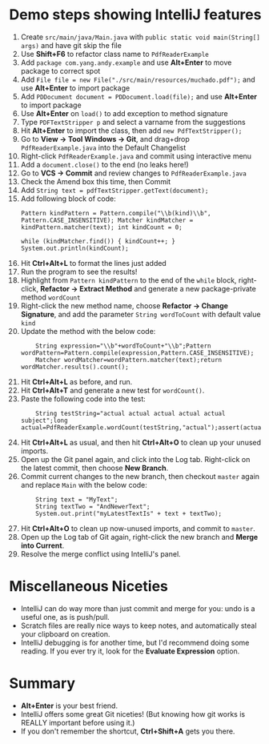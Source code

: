# Demo steps showing IntelliJ features
1. Create `src/main/java/Main.java` with `public static void main(String[] args)` and have git skip the file
1. Use **Shift+F6** to refactor class name to `PdfReaderExample`
1. Add `package com.yang.andy.example` and use **Alt+Enter** to move package to correct spot
1. Add `File file = new File("./src/main/resources/muchado.pdf");` and use **Alt+Enter** to import package
1. Add `PDDocument document = PDDocument.load(file);` and use **Alt+Enter** to import package
1. Use **Alt+Enter** on `load()` to add exception to method signature
1. Type `PDFTextStripper p` and select a varname from the suggestions
1. Hit **Alt+Enter** to import the class, then add `new PdfTextStripper();`
1. Go to **View -> Tool Windows -> Git**, and drag+drop `PdfReaderExample.java` into the Default Changelist
1. Right-click `PdfReaderExample.java` and commit using interactive menu
1. Add a `document.close()` to the end (no leaks here!)
1. Go to **VCS -> Commit** and review changes to `PdfReaderExample.java`
1. Check the Amend box this time, then Commit
1. Add `String text = pdfTextStripper.getText(document);`
1. Add following block of code:
    ```
    Pattern kindPattern = Pattern.compile("\\b(kind)\\b", Pattern.CASE_INSENSITIVE); Matcher kindMatcher = kindPattern.matcher(text); int kindCount = 0;
    
    while (kindMatcher.find()) { kindCount++; } System.out.println(kindCount);
    ```
1. Hit **Ctrl+Alt+L** to format the lines just added
1. Run the program to see the results!
1. Highlight from `Pattern kindPattern` to the end of the `while` block, right-click, **Refactor -> Extract Method** and generate a new package-private method `wordCount`
1. Right-click the new method name, choose **Refactor -> Change Signature**, and add the parameter `String wordToCount` with default value `kind`
1. Update the method with the below code:
    ```
        String expression="\\b"+wordToCount+"\\b";Pattern wordPattern=Pattern.compile(expression,Pattern.CASE_INSENSITIVE);
        Matcher wordMatcher=wordPattern.matcher(text);return wordMatcher.results().count();
    ```
1. Hit **Ctrl+Alt+L** as before, and run.
1. Hit **Ctrl+Alt+T** and generate a new test for `wordCount()`.
1. Paste the following code into the test:
    ```
        String testString="actual actual actual actual actual subject";long actual=PdfReaderExample.wordCount(testString,"actual");assert(actual==5);
    ```
1. Hit **Ctrl+Alt+L** as usual, and then hit **Ctrl+Alt+O** to clean up your unused imports.
1. Open up the Git panel again, and click into the Log tab. Right-click on the latest commit, then choose **New Branch**.
1. Commit current changes to the new branch, then checkout `master` again and replace `Main` with the below code:
    ```
        String text = "MyText";
        String textTwo = "AndNewerText";
        System.out.print("myLatestTextIs" + text + textTwo);
    ```
1. Hit **Ctrl+Alt+O** to clean up now-unused imports, and commit to `master`.
1. Open up the Log tab of Git again, right-click the new branch and **Merge into Current**.
1. Resolve the merge conflict using IntelliJ's panel.

# Miscellaneous Niceties
* IntelliJ can do way more than just commit and merge for you: undo is a useful one, as is push/pull.
* Scratch files are really nice ways to keep notes, and automatically steal your clipboard on creation.
* IntelliJ debugging is for another time, but I'd recommend doing some reading. If you ever try it, look for the **Evaluate Expression** option.

# Summary
* **Alt+Enter** is your best friend.
* IntelliJ offers some great Git niceties! (But knowing how git works is REALLY important before using it.)
* If you don't remember the shortcut, **Ctrl+Shift+A** gets you there.
